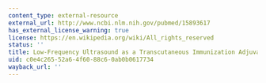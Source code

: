 ```yaml
---
content_type: external-resource
external_url: http://www.ncbi.nlm.nih.gov/pubmed/15893617
has_external_license_warning: true
license: https://en.wikipedia.org/wiki/All_rights_reserved
status: ''
title: Low-Frequency Ultrasound as a Transcutaneous Immunization Adjuvant
uid: c0e4c265-52a6-4f60-88c6-0ab0b0617734
wayback_url: ''
---
```

